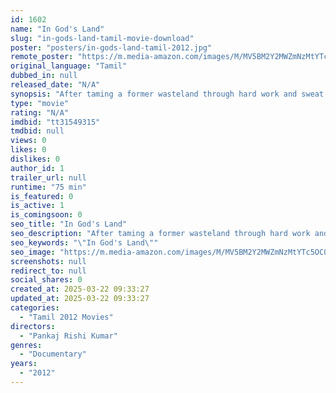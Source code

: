 ```yaml
---
id: 1602
name: "In God's Land"
slug: "in-gods-land-tamil-movie-download"
poster: "posters/in-gods-land-tamil-2012.jpg"
remote_poster: "https://m.media-amazon.com/images/M/MV5BM2Y2MWZmNzMtYTc5OC00YWIyLWEzNmYtYmNjZDdiODQ5MzBjXkEyXkFqcGdeQXVyMzA1NDA3NDA@._V1_SX300.jpg"
original_language: "Tamil"
dubbed_in: null
released_date: "N/A"
synopsis: "After taming a former wasteland through hard work and sweat and creating a community, the settlers living there are given a place of worship?a place for honoring the gods. Now that the clergy owns the land, the settlers are reduce..."
type: "movie"
rating: "N/A"
imdbid: "tt31549315"
tmdbid: null
views: 0
likes: 0
dislikes: 0
author_id: 1
trailer_url: null
runtime: "75 min"
is_featured: 0
is_active: 1
is_comingsoon: 0
seo_title: "In God's Land"
seo_description: "After taming a former wasteland through hard work and sweat and creating a community, the settlers living there are given a place of worship?a place for honoring the gods. Now that the clergy owns the land, the settlers are reduce..."
seo_keywords: "\"In God's Land\""
seo_image: "https://m.media-amazon.com/images/M/MV5BM2Y2MWZmNzMtYTc5OC00YWIyLWEzNmYtYmNjZDdiODQ5MzBjXkEyXkFqcGdeQXVyMzA1NDA3NDA@._V1_SX300.jpg"
screenshots: null
redirect_to: null
social_shares: 0
created_at: 2025-03-22 09:33:27
updated_at: 2025-03-22 09:33:27
categories:
  - "Tamil 2012 Movies"
directors:
  - "Pankaj Rishi Kumar"
genres:
  - "Documentary"
years:
  - "2012"
---
```


